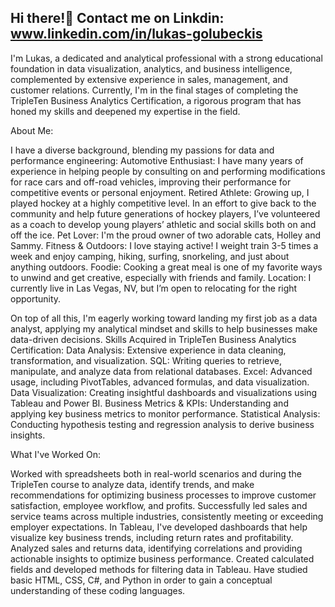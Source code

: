 ## Hi there!👋  Contact me on Linkdin: www.linkedin.com/in/lukas-golubeckis

I'm Lukas, a dedicated and analytical professional with a strong educational foundation in data visualization, analytics, and business intelligence, 
complemented by extensive experience in sales, management, and customer relations. Currently, I'm in the final stages of completing the TripleTen 
Business Analytics Certification, a rigorous program that has honed my skills and deepened my expertise in the field.

About Me: 

I have a diverse background, blending my passions for data and performance engineering:
Automotive Enthusiast: I have many years of experience in helping people by consulting on and performing modifications for race cars and off-road vehicles, 
improving their performance for competitive events or personal enjoyment.
Retired Athlete: Growing up, I played hockey at a highly competitive level. In an effort to give back to the community and help future generations of 
hockey players, I’ve volunteered as a coach to develop young players’ athletic and social skills both on and off the ice.
Pet Lover: I'm the proud owner of two adorable cats, Holley and Sammy.
Fitness & Outdoors: I love staying active! I weight train 3-5 times a week and enjoy camping, hiking, surfing, snorkeling, and just about anything outdoors.
Foodie: Cooking a great meal is one of my favorite ways to unwind and get creative, especially with friends and family.
Location: I currently live in Las Vegas, NV, but I’m open to relocating for the right opportunity.

On top of all this, I'm eagerly working toward landing my first job as a data analyst, applying my analytical mindset and skills to help businesses make data-driven decisions.
Skills Acquired in TripleTen Business Analytics Certification:
Data Analysis: Extensive experience in data cleaning, transformation, and visualization.
SQL: Writing queries to retrieve, manipulate, and analyze data from relational databases.
Excel: Advanced usage, including PivotTables, advanced formulas, and data visualization.
Data Visualization: Creating insightful dashboards and visualizations using Tableau and Power BI.
Business Metrics & KPIs: Understanding and applying key business metrics to monitor performance.
Statistical Analysis: Conducting hypothesis testing and regression analysis to derive business insights.

What I've Worked On:

Worked with spreadsheets both in real-world scenarios and during the TripleTen course to analyze data, identify trends, and make recommendations for 
optimizing business processes to improve customer satisfaction, employee workflow, and profits.
Successfully led sales and service teams across multiple industries, consistently meeting or exceeding employer expectations.
In Tableau, I've developed dashboards that help visualize key business trends, including return rates and profitability.
Analyzed sales and returns data, identifying correlations and providing actionable insights to optimize business performance.
Created calculated fields and developed methods for filtering data in Tableau.
Have studied basic HTML, CSS, C#, and Python in order to gain a conceptual understanding of these coding languages.


